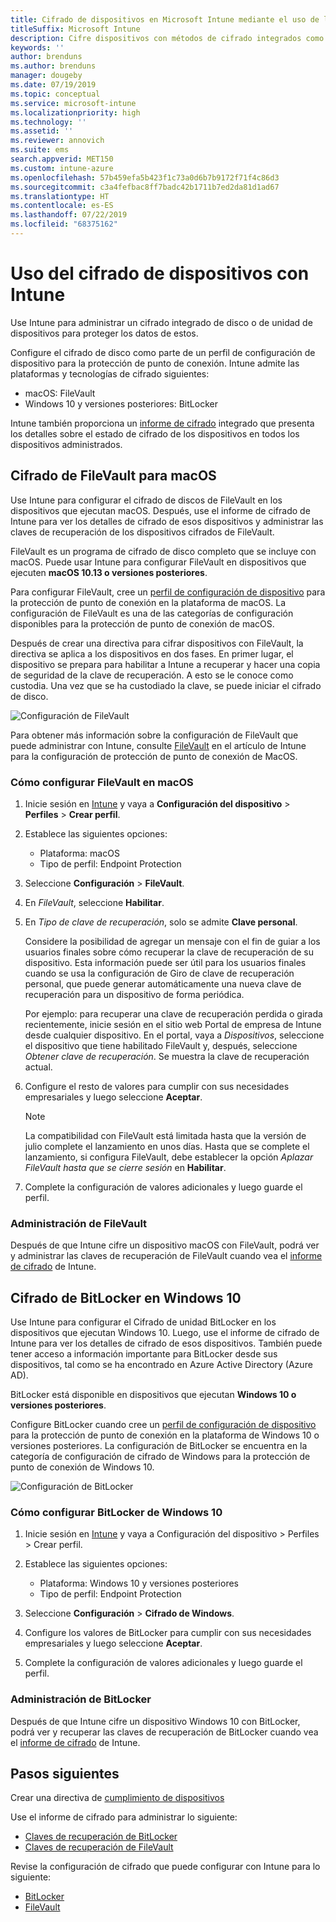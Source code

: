 ```yaml
---
title: Cifrado de dispositivos en Microsoft Intune mediante el uso de los métodos de cifrado compatibles con las plataformas
titleSuffix: Microsoft Intune
description: Cifre dispositivos con métodos de cifrado integrados como BitLocker o FileVault y administre las claves de recuperación de esos dispositivos cifrados en el portal de Intune.
keywords: ''
author: brenduns
ms.author: brenduns
manager: dougeby
ms.date: 07/19/2019
ms.topic: conceptual
ms.service: microsoft-intune
ms.localizationpriority: high
ms.technology: ''
ms.assetid: ''
ms.reviewer: annovich
ms.suite: ems
search.appverid: MET150
ms.custom: intune-azure
ms.openlocfilehash: 57b459efa5b423f1c73a0d6b7b9172f71f4c86d3
ms.sourcegitcommit: c3a4fefbac8ff7badc42b1711b7ed2da81d1ad67
ms.translationtype: HT
ms.contentlocale: es-ES
ms.lasthandoff: 07/22/2019
ms.locfileid: "68375162"
---
```

# <a name="use-device-encryption-with-intune"></a>Uso del cifrado de dispositivos con Intune  

Use Intune para administrar un cifrado integrado de disco o de unidad de dispositivos para proteger los datos de estos.  

Configure el cifrado de disco como parte de un perfil de configuración de dispositivo para la protección de punto de conexión. Intune admite las plataformas y tecnologías de cifrado siguientes:  
- macOS: FileVault   
- Windows 10 y versiones posteriores: BitLocker  

Intune también proporciona un [informe de cifrado](encryption-monitor.md) integrado que presenta los detalles sobre el estado de cifrado de los dispositivos en todos los dispositivos administrados.  

## <a name="filevault-encryption-for-macos"></a>Cifrado de FileVault para macOS  

Use Intune para configurar el cifrado de discos de FileVault en los dispositivos que ejecutan macOS. Después, use el informe de cifrado de Intune para ver los detalles de cifrado de esos dispositivos y administrar las claves de recuperación de los dispositivos cifrados de FileVault.  

FileVault es un programa de cifrado de disco completo que se incluye con macOS. Puede usar Intune para configurar FileVault en dispositivos que ejecuten **macOS 10.13 o versiones posteriores**.  

Para configurar FileVault, cree un [perfil de configuración de dispositivo](device-profile-create.md) para la protección de punto de conexión en la plataforma de macOS. La configuración de FileVault es una de las categorías de configuración disponibles para la protección de punto de conexión de macOS.  

Después de crear una directiva para cifrar dispositivos con FileVault, la directiva se aplica a los dispositivos en dos fases. En primer lugar, el dispositivo se prepara para habilitar a Intune a recuperar y hacer una copia de seguridad de la clave de recuperación. A esto se le conoce como custodia. Una vez que se ha custodiado la clave, se puede iniciar el cifrado de disco.

![Configuración de FileVault](./media/encrypt-devices/filevault-settings.png)

Para obtener más información sobre la configuración de FileVault que puede administrar con Intune, consulte [FileVault](endpoint-protection-macos.md#filevault) en el artículo de Intune para la configuración de protección de punto de conexión de MacOS.  

### <a name="how-to-configure-macos-filevault"></a>Cómo configurar FileVault en macOS 

1. Inicie sesión en [Intune](https://go.microsoft.com/fwlink/?linkid=2090973) y vaya a **Configuración del dispositivo** > **Perfiles** > **Crear perfil**.  

2. Establece las siguientes opciones:  

   - Plataforma: macOS  
   - Tipo de perfil: Endpoint Protection  

3. Seleccione **Configuración** > **FileVault**.  

4. En *FileVault*, seleccione **Habilitar**.  

5. En *Tipo de clave de recuperación*, solo se admite **Clave personal**.  

   Considere la posibilidad de agregar un mensaje con el fin de guiar a los usuarios finales sobre cómo recuperar la clave de recuperación de su dispositivo. Esta información puede ser útil para los usuarios finales cuando se usa la configuración de Giro de clave de recuperación personal, que puede generar automáticamente una nueva clave de recuperación para un dispositivo de forma periódica.  

   Por ejemplo: para recuperar una clave de recuperación perdida o girada recientemente, inicie sesión en el sitio web Portal de empresa de Intune desde cualquier dispositivo. En el portal, vaya a *Dispositivos*, seleccione el dispositivo que tiene habilitado FileVault y, después, seleccione *Obtener clave de recuperación*. Se muestra la clave de recuperación actual.  

6. Configure el resto de valores para cumplir con sus necesidades empresariales y luego seleccione **Aceptar**.  

   > [!NOTE]
   > La compatibilidad con FileVault está limitada hasta que la versión de julio complete el lanzamiento en unos días. Hasta que se complete el lanzamiento, si configura FileVault, debe establecer la opción *Aplazar FileVault hasta que se cierre sesión* en **Habilitar**.  

7. Complete la configuración de valores adicionales y luego guarde el perfil.  

### <a name="manage-filevault"></a>Administración de FileVault  

Después de que Intune cifre un dispositivo macOS con FileVault, podrá ver y administrar las claves de recuperación de FileVault cuando vea el [informe de cifrado](encryption-monitor.md) de Intune.  

## <a name="bitlocker-encryption-for-windows-10"></a>Cifrado de BitLocker en Windows 10  

Use Intune para configurar el Cifrado de unidad BitLocker en los dispositivos que ejecutan Windows 10. Luego, use el informe de cifrado de Intune para ver los detalles de cifrado de esos dispositivos. También puede tener acceso a información importante para BitLocker desde sus dispositivos, tal como se ha encontrado en Azure Active Directory (Azure AD).  

BitLocker está disponible en dispositivos que ejecutan **Windows 10 o versiones posteriores**.  

Configure BitLocker cuando cree un [perfil de configuración de dispositivo](device-profile-create.md) para la protección de punto de conexión en la plataforma de Windows 10 o versiones posteriores. La configuración de BitLocker se encuentra en la categoría de configuración de cifrado de Windows para la protección de punto de conexión de Windows 10.    

![Configuración de BitLocker](./media/encrypt-devices/bitlocker-settings.png) 

### <a name="how-to-configure-windows-10-bitlocker"></a>Cómo configurar BitLocker de Windows 10  

1. Inicie sesión en [Intune](https://go.microsoft.com/fwlink/?linkid=2090973) y vaya a Configuración del dispositivo > Perfiles > Crear perfil.  

2. Establece las siguientes opciones:  
   - Plataforma: Windows 10 y versiones posteriores  
   - Tipo de perfil: Endpoint Protection  

3. Seleccione **Configuración** > **Cifrado de Windows**.

4. Configure los valores de BitLocker para cumplir con sus necesidades empresariales y luego seleccione **Aceptar**.  

5. Complete la configuración de valores adicionales y luego guarde el perfil.  

### <a name="manage-bitlocker"></a>Administración de BitLocker  

Después de que Intune cifre un dispositivo Windows 10 con BitLocker, podrá ver y recuperar las claves de recuperación de BitLocker cuando vea el [informe de cifrado](encryption-monitor.md) de Intune.  

## <a name="next-steps"></a>Pasos siguientes  

Crear una directiva de [cumplimiento de dispositivos](compliance-policy-create-windows.md)  

Use el informe de cifrado para administrar lo siguiente:  
- [Claves de recuperación de BitLocker](encryption-monitor.md#bitlocker-recovery-keys)
- [Claves de recuperación de FileVault](encryption-monitor.md#filevault-recovery-keys)

Revise la configuración de cifrado que puede configurar con Intune para lo siguiente:  
- [BitLocker](endpoint-protection-windows-10.md#windows-encryption)  
- [FileVault](endpoint-protection-macos.md#filevault)  
 
 
